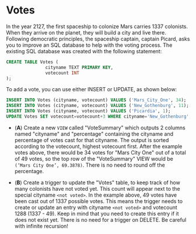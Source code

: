 # Votes

In the year 2127, the first spaceship to colonize Mars carries 1337
colonists. When they arrive on the planet, they will build a city and
live there. Following democratic principles, the spaceship captain,
captain Picard, asks you to improve an SQL database to help with the
voting process.  The existing SQL database was created with the
following statement:

```sql
CREATE TABLE Votes (
               cityname TEXT PRIMARY KEY,
               votecount INT
);
```

To add a vote, you can use either INSERT or UPDATE, as shown below:

```sql
INSERT INTO Votes (cityname, votecount) VALUES ('Mars_City_One', 34);
INSERT INTO Votes (cityname, votecount) VALUES ('New_Gothenburg', 11);
INSERT INTO Votes (cityname, votecount) VALUES ('Picardia', 1);
UPDATE Votes SET votecount=votecount+3 WHERE cityname='New_Gothenburg';
```

* (**A**) Create a new `VIEW` called "VoteSummary" which outputs 2
  columns named "cityname" and "percentage" containing the cityname
  and percentage of votes cast for that cityname. The output is sorted
  according to the votecount, highest votecount first. After the
  example votes above, there would be 34 votes for "Mars City One" out
  of a total of 49 votes, so the top row of the "VoteSummary" VIEW
  would be `(’Mars City One’, 69.3878)`. There is no need to round off
  the percentage.

* (**B**) Create a trigger to update the "Votes" table, to keep track
  of how many colonists have not voted yet. This count will appear
  next to the special cityname `<not voted>`. In the example above, 49
  votes have been cast out of 1337 possible votes. This means the
  trigger needs to create or update an entry with cityname `<not
  voted>` and votecount 1288 (1337 - 49). Keep in mind that you
  need to create this entry if it does not exist yet. There is no need
  for a trigger on DELETE. Be careful with infinite recursion!
